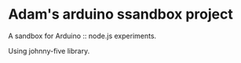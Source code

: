 Adam's arduino ssandbox project
==============

A sandbox for Arduino :: node.js experiments.

Using johnny-five library.
